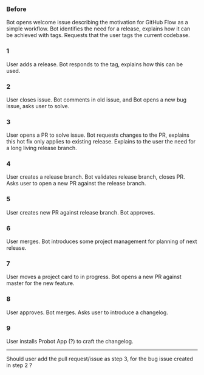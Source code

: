 ### Before
Bot opens welcome issue describing the motivation for GitHub Flow as a simple workflow. Bot identifies the need for a release, explains how it can be achieved with tags. Requests that the user tags the current codebase.

### 1
User adds a release.
Bot responds to the tag, explains how this can be used.

### 2
User closes issue.
Bot comments in old issue, and Bot opens a new bug issue, asks user to solve.

### 3
User opens a PR to solve issue.
Bot requests changes to the PR, explains this hot fix only applies to existing release. Explains to the user the need for a long living release branch.

### 4
User creates a release branch.
Bot validates release branch, closes PR. Asks user to open a new PR against the release branch.

### 5
User creates new PR against release branch.
Bot approves.

### 6
User merges.
Bot introduces some project management for planning of next release.

### 7
User moves a project card to in progress.
Bot opens a new PR against master for the new feature.

### 8
User approves.
Bot merges. Asks user to introduce a changelog.

### 9
User installs Probot App (?) to craft the changelog.

----

Should user add the pull request/issue as step 3, for the bug issue created in step 2 ?
